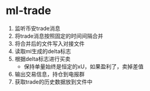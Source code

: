 # ml-trade

1. 监听币安trade消息
2. 将trade消息按照固定的时间间隔合并
3. 将合并后的文件写入对接文件
4. 读取ml生成的delta标志
5. 根据delta标志进行买卖
   - 保持单量始终是恒定的xU，如果盈利了，卖掉差值
6. 输出交易信息，持仓到电报群
7. 获取trade的历史数据放到文件中
